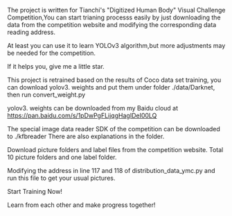 The project is written for Tianchi's "Digitized Human Body" Visual Challenge Competition,You can start trianing processs easily by just downloading the data from the competition website and modifying the corresponding data reading address.

At least you can use it to learn YOLOv3 algorithm,but more adjustments may be needed for the competition.

If it helps you, give me a little star.

This project is retrained based on the results of Coco data set training, you can download yolov3. weights and put them under  folder 
./data/Darknet, then run convert_weight.py

yolov3. weights can be downloaded from my Baidu cloud at https://pan.baidu.com/s/1pDwPgFLijqgHagIDeI00LQ

The special image data reader SDK of the competition can be downloaded to ./kfbreader
There are also explanations in the folder.

Download picture folders and label files from the competition website. Total 10 picture folders and one label folder.

Modifying the address in line 117 and 118 of distribution_data_ymc.py and run this file to get your usual pictures.

Start Training Now!

Learn from each other and make progress together!



